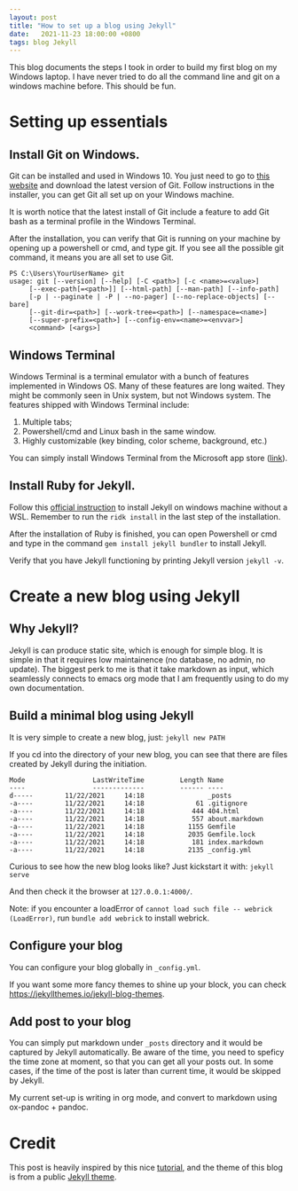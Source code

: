 ```yaml
---
layout: post
title: "How to set up a blog using Jekyll"
date:   2021-11-23 18:00:00 +0800
tags: blog Jekyll
---
```


This blog documents the steps I took in order to build my first blog on
my Windows laptop. I have never tried to do all the command line and git
on a windows machine before. This should be fun.

<!--more-->

# Setting up essentials

## Install Git on Windows.

Git can be installed and used in Windows 10. You just need to go to
[this website](https://git-scm.com/) and download the latest version of
Git. Follow instructions in the installer, you can get Git all set up on
your Windows machine.

It is worth notice that the latest install of Git include a feature to
add Git bash as a terminal profile in the Windows Terminal.

After the installation, you can verify that Git is running on your
machine by opening up a powershell or cmd, and type git. If you see all
the possible git command, it means you are all set to use Git.

    PS C:\Users\YourUserName> git
    usage: git [--version] [--help] [-C <path>] [-c <name>=<value>]
         [--exec-path[=<path>]] [--html-path] [--man-path] [--info-path]
         [-p | --paginate | -P | --no-pager] [--no-replace-objects] [--bare]
         [--git-dir=<path>] [--work-tree=<path>] [--namespace=<name>]
         [--super-prefix=<path>] [--config-env=<name>=<envvar>]
         <command> [<args>]

## Windows Terminal

Windows Terminal is a terminal emulator with a bunch of features
implemented in Windows OS. Many of these features are long waited. They
might be commonly seen in Unix system, but not Windows system. The
features shipped with Windows Terminal include:

1.  Multiple tabs;
2.  Powershell/cmd and Linux bash in the same window.
3.  Highly customizable (key binding, color scheme, background, etc.)

You can simply install Windows Terminal from the Microsoft app store
([link](https://www.microsoft.com/en-us/p/windows-terminal/9n0dx20hk701#activetab=pivot:overviewtab)).

## Install Ruby for Jekyll.

Follow this [official
instruction](https://jekyllrb.com/docs/installation/windows/) to install
Jekyll on windows machine without a WSL. Remember to run the
`ridk install` in the last step of the installation.

After the installation of Ruby is finished, you can open Powershell or
cmd and type in the command `gem install jekyll
    bundler` to install Jekyll.

Verify that you have Jekyll functioning by printing Jekyll version
`jekyll -v`.

# Create a new blog using Jekyll

## Why Jekyll?

Jekyll is can produce static site, which is enough for simple blog. It
is simple in that it requires low maintainence (no database, no admin,
no update). The biggest perk to me is that it take markdown as input,
which seamlessly connects to emacs org mode that I am frequently using
to do my own documentation.

## Build a minimal blog using Jekyll

It is very simple to create a new blog, just: `jekyll new PATH`

If you cd into the directory of your new blog, you can see that there
are files created by Jekyll during the initiation.

    Mode                 LastWriteTime         Length Name
    ----                 -------------         ------ ----
    d-----        11/22/2021     14:18                _posts
    -a----        11/22/2021     14:18             61 .gitignore
    -a----        11/22/2021     14:18            444 404.html
    -a----        11/22/2021     14:18            557 about.markdown
    -a----        11/22/2021     14:18           1155 Gemfile
    -a----        11/22/2021     14:18           2035 Gemfile.lock
    -a----        11/22/2021     14:18            181 index.markdown
    -a----        11/22/2021     14:18           2135 _config.yml

Curious to see how the new blog looks like? Just kickstart it with:
`jekyll serve`

And then check it the browser at `127.0.0.1:4000/`.

Note: if you encounter a loadError of `cannot load such file --
    webrick (LoadError)`, run `bundle add webrick` to install webrick.

## Configure your blog

You can configure your blog globally in `_config.yml`.

If you want some more fancy themes to shine up your block, you can check
<https://jekyllthemes.io/jekyll-blog-themes>.

## Add post to your blog

You can simply put markdown under `_posts` directory and it would be
captured by Jekyll automatically. Be aware of the time, you need to
speficy the time zone at moment, so that you can get all your posts out.
In some cases, if the time of the post is later than current time, it
would be skipped by Jekyll.

My current set-up is writing in org mode, and convert to markdown using
ox-pandoc + pandoc.

# Credit

This post is heavily inspired by this nice
[tutorial](https://www.kiltandcode.com/2020/04/30/how-to-create-a-blog-using-jekyll-and-github-pages-on-windows/),
and the theme of this blog is from a public [Jekyll
theme](https://github.com/niklasbuschmann/contrast).
